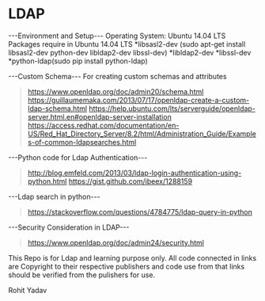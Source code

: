# LDAP

---Environment and Setup---
Operating System: Ubuntu 14.04 LTS
Packages require in Ubuntu 14.04 LTS
  *libsasl2-dev (sudo apt-get install libsasl2-dev python-dev libldap2-dev libssl-dev)
  *libldap2-dev
  *libssl-dev
  *python-ldap(sudo pip install python-ldap)

---Custom Schema---
For creating custom schemas and attributes

  >https://www.openldap.org/doc/admin20/schema.html
  >https://guillaumemaka.com/2013/07/17/openldap-create-a-custom-ldap-schema.html
  >https://help.ubuntu.com/lts/serverguide/openldap-server.html.en#openldap-server-installation
  >https://access.redhat.com/documentation/en-US/Red_Hat_Directory_Server/8.2/html/Administration_Guide/Examples-of-common-ldapsearches.html

---Python code for Ldap Authentication---

  >http://blog.emfeld.com/2013/03/ldap-login-authentication-using-python.html
  >https://gist.github.com/ibeex/1288159

---Ldap search in python---

  >https://stackoverflow.com/questions/4784775/ldap-query-in-python

---Security Consideration in LDAP---

  >https://www.openldap.org/doc/admin24/security.html

This Repo is for Ldap and learning purpose only. All code connected in links are Copyright to their respective publishers
and code use from that links should be verified from the pulishers for use.

Rohit Yadav
